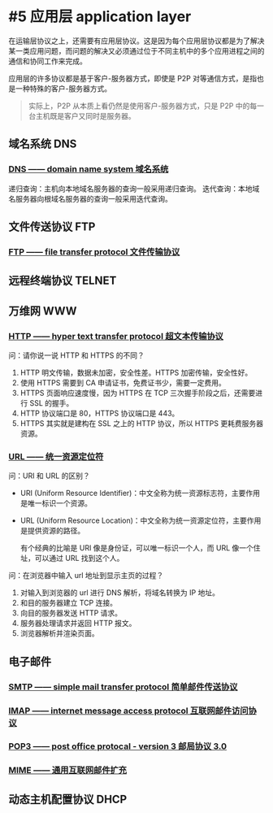 # #5 应用层 application layer

在运输层协议之上，还需要有应用层协议。这是因为每个应用层协议都是为了解决某一类应用问题，而问题的解决又必须通过位于不同主机中的多个应用进程之间的通信和协同工作来完成。

应用层的许多协议都是基于客户-服务器方式，即使是 P2P 对等通信方式，是指也是一种特殊的客户-服务器方式。

> 实际上，P2P 从本质上看仍然是使用客户-服务器方式，只是 P2P 中的每一台主机既是客户又同时是服务器。

## 域名系统 DNS

### <u>DNS —— domain name system 域名系统</u>

递归查询：主机向本地域名服务器的查询一般采用递归查询。
迭代查询：本地域名服务器向根域名服务器的查询一般采用迭代查询。

## 文件传送协议 FTP

### <u>FTP —— file transfer protocol 文件传输协议</u>

## 远程终端协议 TELNET

## 万维网 WWW

### <u>HTTP —— hyper text transfer protocol 超文本传输协议</u>

问：请你说一说 HTTP 和 HTTPS 的不同？

1. HTTP 明文传输，数据未加密，安全性差。HTTPS 加密传输，安全性好。
2. 使用 HTTPS 需要到 CA 申请证书，免费证书少，需要一定费用。
3. HTTPS 页面响应速度慢，因为 HTTPS 在 TCP 三次握手阶段之后，还需要进行 SSL 的握手。
4. HTTP 协议端口是 80，HTTPS 协议端口是 443。
5. HTTPS 其实就是建构在 SSL 之上的 HTTP 协议，所以 HTTPS 更耗费服务器资源。

### <u>URL —— 统一资源定位符</u>

问：URI 和 URL 的区别？

- URI (Uniform Resource Identifier)：中文全称为统一资源标志符，主要作用是唯一标识一个资源。

- URL (Uniform Resource Location)：中文全称为统一资源定位符，主要作用是提供资源的路径。

  有个经典的比喻是 URI 像是身份证，可以唯一标识一个人，而 URL 像一个住址，可以通过 URL 找到这个人。

问：在浏览器中输⼊ url 地址到显示主⻚的过程？

1. 对输入到浏览器的 url 进行 DNS 解析，将域名转换为 IP 地址。
2. 和目的服务器建立 TCP 连接。
3. 向目的服务器发送 HTTP 请求。
4. 服务器处理请求并返回 HTTP 报文。
5. 浏览器解析并渲染页面。

## 电子邮件

### <u>SMTP —— simple mail transfer protocol 简单邮件传送协议</u>

### <u>IMAP —— internet message access protocol 互联网邮件访问协议</u>

### <u>POP3 —— post office protocal - version 3 邮局协议 3.0</u>

### <u>MIME —— 通用互联网邮件扩充</u>

## 动态主机配置协议 DHCP